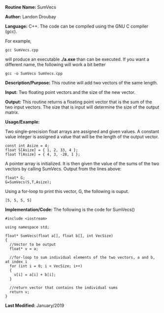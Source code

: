 **Routine Name:**           SumVecs

**Author:** Landon Droubay

**Language:** C++. The code can be compiled using the GNU C compiler (gcc).

For example,

    gcc SumVecs.cpp

will produce an executable **./a.exe** than can be executed. If you want a different name, the following will work a bit
better

    gcc -o SumVecs SumVecs.cpp

**Description/Purpose:** This routine will add two vectors of the same length.

**Input:** Two floating point vectors and the size of the new vector.

**Output:** This routine returns a floating point vector that is the sum of the two input vectors. The size that is input 
will determine the size of the output matrix.

**Usage/Example:**

Two single-precision float arrays are assigned and given values. A constant value integer is assigned a value that will be 
the length of the output vector.

```c_cpp
const int Asize = 4;
float S[Asize] = { 1, 2, 33, 4 };
float T[Asize] = { 4, 3, -28, 1 };
```
A pointer array is initialized. It is then given the value of the sums of the two vectors by calling SumVecs.
Output from the lines above:

```c_cpp
float* G;
G=SumVecs(S,T,Asize);
```

Using a for-loop to print this vector, G, the following is ouput.

```c_cpp
[5, 5, 5, 5]
```

**Implementation/Code:** The following is the code for SumVecs()

```c_cpp
#include <iostream>

using namespace std;

float* SumVecs(float a[], float b[], int VecSize)
{
  //Vector to be output
  float* v = a;

  //for-loop to sum individual elements of the two vectors, a and b, at index i
  for (int i = 0; i < VecSize; i++)
  {
    v[i] = a[i] + b[i];
  }

  //return vector that contains the individual sums
  return v;
}
```
**Last Modified:** January/2019
